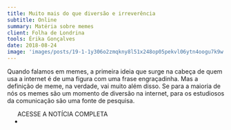 ```yaml
---
title: Muito mais do que diversão e irreverência
subtitle: Online
summary: Matéria sobre memes
client: Folha de Londrina
tools: Érika Gonçalves
date: 2018-08-24
image: 'images/posts/19-1-1y306o2zmqkny8l51x248op05pekvl06ytn4oogu7k9w.png'
---
```


Quando falamos em memes, a primeira ideia que surge na cabeça de quem usa a internet é de uma figura com uma frase engraçadinha. Mas a definição de meme, na verdade, vai muito além disso. Se para a maioria de nós os memes são um momento de diversão na internet, para os estudiosos da comunicação são uma fonte de pesquisa.

<div class="post__share"><ul class="share__list list-reset">ACESSE A NOTÍCIA COMPLETA<li class="share__item" style="margin-left: 10px"><a class="share__link share__facebook" style="background: #fa5657" href="https://www.folhadelondrina.com.br/folha-mais/muito-mais-que-diversao-e-irreverencia-1013297.html 
onclick=window.open(this.href, 'pop-up', 'left=20,top=20,width=500,height=500,toolbar=1,resizable=0'); return false;" title="Link" rel="nofollow"><i class="fa-solid fa-link"></i></a></li></ul></div>
<!-- <div class="gallery-box"><div class="gallery"><img src="/clipping/images/example-1.jpg" loading="lazy" alt="Project"><img src="/clipping/images/example-2.jpg" loading="lazy" alt="Project"></div><em>Gallery / <a href="https://www.freepik.com/" target="_blank">Freepic</a></em></div> -->
